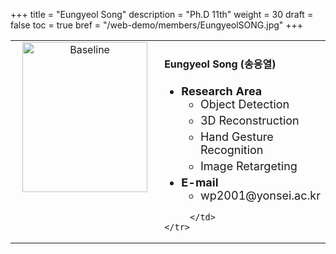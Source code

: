+++
title = "Eungyeol Song"
description = "Ph.D 11th"
weight = 30
draft = false
toc = true
bref = "/web-demo/members/EungyeolSONG.jpg"
+++

<table>
    <tr>
       <td width="280" align="center" valign="top">
          <img alt="Baseline" width="200px" height="240" src="/web-demo/members/EungyeolSONG.jpg">
       </td>
       <td>
            <h4>Eungyeol Song (송응열)</h4>
            <ul class="member_info">
                <li style="font-size: 18px"><b>Research Area</b>
                    <ul class="interest">
                        <li style="margin-bottom: 5px">Object Detection</li>
                        <li style="margin-bottom: 5px">3D Reconstruction</li>
                        <li style="margin-bottom: 5px">Hand Gesture Recognition</li>
                        <li style="margin-bottom: 5px">Image Retargeting</li>
                    </ul>
                </li>
                <li style="font-size: 18px"><b>E-mail</b>
                    <ul>
                        <li style="margin-bottom: 5px">wp2001@yonsei.ac.kr</li>
                    </ul>
                </li>
            </ul>
            
         </td>
    </tr>
</table>
